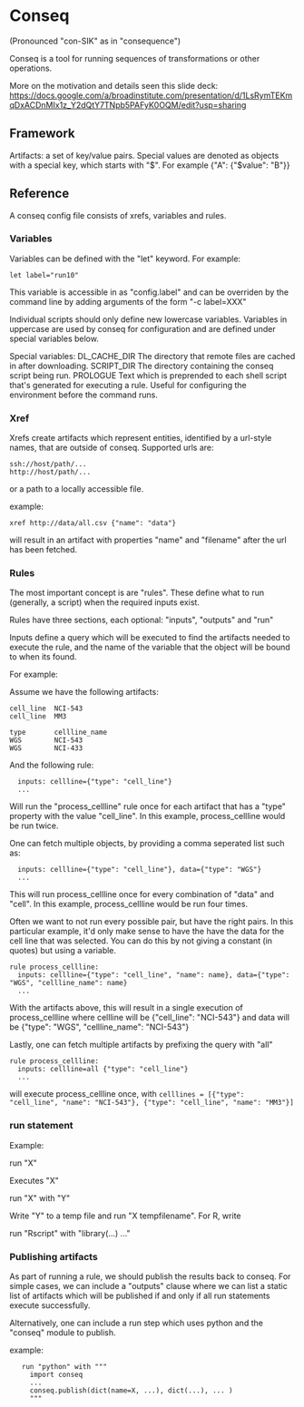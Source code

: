 # Conseq 
(Pronounced "con-SIK" as in "consequence")

Conseq is a tool for running sequences of transformations or other operations.

More on the motivation and details seen this slide deck: https://docs.google.com/a/broadinstitute.com/presentation/d/1LsRymTEKmqDxACDnMIx1z_Y2dQtY7TNpb5PAFyK0OQM/edit?usp=sharing

## Framework

Artifacts: a set of key/value pairs.  Special values are denoted as objects with a special key, which starts with "$".  For example {"A": {"$value": "B"}}

## Reference

A conseq config file consists of xrefs, variables and rules.  

### Variables

Variables can be defined with the "let" keyword.  For example:

```
let label="run10"
```

This variable is accessible in as "config.label" and can be overriden by the command line by adding arguments of the form "-c label=XXX"

Individual scripts should only define new lowercase variables.  Variables in uppercase are used by conseq for configuration and are defined under special variables below. 

Special variables:
DL_CACHE_DIR The directory that remote files are cached in after downloading.
SCRIPT_DIR The directory containing the conseq script being run.
PROLOGUE Text which is preprended to each shell script that's generated for executing a rule.  Useful for configuring the environment before the command runs.

### Xref

Xrefs create artifacts which represent entities, identified by a url-style names, that are outside of conseq.  Supported urls are:

```taiga://...
ssh://host/path/...
http://host/path/...
```
or a path to a locally accessible file.

example:
```
xref http://data/all.csv {"name": "data"}
```
will result in an artifact with properties "name" and "filename" after the url has been fetched.

### Rules

The most important concept is are "rules".  These define what to run (generally, a script) when the required inputs exist.  

Rules have three sections, each optional: "inputs", "outputs" and "run"

Inputs define a query which will be executed to find the artifacts needed to execute the rule, and the name of the variable that the object will be bound to when its found.

For example:

Assume we have the following artifacts:

```type       name
cell_line  NCI-543
cell_line  MM3

type       cellline_name
WGS        NCI-543
WGS        NCI-433
```
And the following rule:

```rule process_cellline:
  inputs: cellline={"type": "cell_line"}
  ...
```
Will run the "process_cellline" rule once for each artifact that has a "type" property with the value "cell_line".   In this example, process_cellline would be run twice.

One can fetch multiple objects, by providing a comma seperated list such as:

```rule process_cellline:
  inputs: cellline={"type": "cell_line"}, data={"type": "WGS"}
  ...
```

This will run process_cellline once for every combination of "data" and "cell".   In this example, process_cellline would be run four times.

Often we want to not run every possible pair, but have the right pairs.  In this particular example, it'd only make sense to have the have the data for the cell line that was selected.  You can do this by not giving a constant (in quotes) but using a variable.

```
rule process_cellline:
  inputs: cellline={"type": "cell_line", "name": name}, data={"type": "WGS", "cellline_name": name}
  ...
```

With the artifacts above, this will result in a single execution of process_cellline where cellline will be {"cell_line": "NCI-543"} and data will be {"type": "WGS", "cellline_name": "NCI-543"}

Lastly, one can fetch multiple artifacts by prefixing the query with "all" 

```
rule process_cellline:
  inputs: cellline=all {"type": "cell_line"}
  ...
```

will execute process_cellline once, with `celllines = [{"type": "cell_line", "name": "NCI-543"}, {"type": "cell_line", "name": "MM3"}]`

### run statement

Example:

run "X"

Executes "X"

run "X" with "Y"

Write "Y" to a temp file and run "X tempfilename".   For R, write

run "Rscript" with "library(...) ..."

### Publishing artifacts

As part of running a rule, we should publish the results back to conseq.   For simple cases, we can include a "outputs" clause where we can list a static list of artifacts which will be published if and only if all run statements execute successfully.

Alternatively, one can include a run step which uses python and the "conseq" module to publish.

example:

```
   run "python" with """
     import conseq
     ...
     conseq.publish(dict(name=X, ...), dict(...), ... )
     """
```


